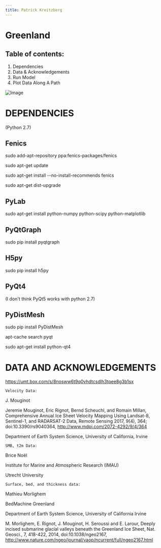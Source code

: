 ```yaml
---
title: Patrick Kreitzberg
---
```

# Greenland

## Table of contents:
1. Dependencies
2. Data & Acknowledgements
3. Run Model
4. Plot Data Along A Path

![Image](http://www.patkreitzberg.com/gl.png)

# DEPENDENCIES

(Python 2.7)

## Fenics

sudo add-apt-repository ppa:fenics-packages/fenics

sudo apt-get update

sudo apt-get install --no-install-recommends fenics

sudo apt-get dist-upgrade

## PyLab

sudo apt-get install python-numpy python-scipy python-matplotlib

## PyQtGraph

sudo pip install pyqtgraph

## H5py

sudo pip install h5py

## PyQt4  
(I don't think PyQt5 works with python 2.7)
    
## PyDistMesh
sudo pip install PyDistMesh

apt-cache search pyqt

sudo apt-get install python-qt4

# DATA AND ACKNOWLEDGEMENTS

https://umt.box.com/s/8nosww6t9q0vhdtcsdlh3tpee8g3b1sx

    Velocity Data:

J. Mouginot

Jeremie Mouginot, Eric Rignot, Bernd Scheuchl, and Romain Millan, Comprehensive Annual Ice Sheet Velocity Mapping Using Landsat-8, Sentinel-1, and RADARSAT-2 Data, Remote Sensing  2017, 9(4), 364; doi:10.3390/rs9040364, http://www.mdpi.com/2072-4292/9/4/364

Department of Earth System Science, University of California, Irvine

    SMB, t2m Data:

Brice Noël

Institute for Marine and Atmospheric Research (IMAU)

Utrecht University

    Surface, bed, and thickness data:

Mathieu Morlighem

BedMachine Greenland

Department of Earth System Science, University of California Irvine

M. Morlighem, E. Rignot, J. Mouginot, H. Seroussi and E. Larour, Deeply incised submarine glacial valleys beneath the Greenland Ice Sheet, Nat. Geosci., 7, 418-422, 2014, doi:10.1038/ngeo2167, http://www.nature.com/ngeo/journal/vaop/ncurrent/full/ngeo2167.html

